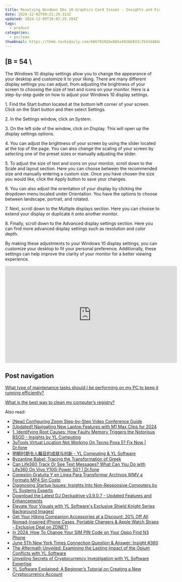```yaml
---
title: Resolving Windows Ebx 10 Graphics Card Issues - Insights and Fixes by YL Software Experts
date: 2024-12-02T09:21:29.313Z
updated: 2024-12-05T16:07:25.294Z
tags:
  - product
categories:
  - pcclean
thumbnail: https://thmb.techidaily.com/b8679192be865a4926b833c7643d484e4a5289f4dc9b662f4833af51354f1cda.jpg
---
```


## \[B = 54 \

The Windows 10 display settings allow you to change the appearance of your desktop and customize it to your liking. There are many different display settings you can adjust, from adjusting the brightness of your screen to choosing the size of text and icons on your monitor. Here is a step-by-step guide on how to adjust your Windows 10 display settings. 

1\. Find the Start button located at the bottom left corner of your screen. Click on the Start button and then select Settings.

2\. In the Settings window, click on System.

3\. On the left side of the window, click on Display. This will open up the display settings options. 

4\. You can adjust the brightness of your screen by using the slider located at the top of the page. You can also change the scaling of your screen by selecting one of the preset sizes or manually adjusting the slider.

5\. To adjust the size of text and icons on your monitor, scroll down to the Scale and layout section. Here you can choose between the recommended size and manually entering a custom size. Once you have chosen the size you would like, click the Apply button to save your changes.

6\. You can also adjust the orientation of your display by clicking the dropdown menu located under Orientation. You have the options to choose between landscape, portrait, and rotated.

7\. Next, scroll down to the Multiple displays section. Here you can choose to extend your display or duplicate it onto another monitor.

8\. Finally, scroll down to the Advanced display settings section. Here you can find more advanced display settings such as resolution and color depth. 

By making these adjustments to your Windows 10 display settings, you can customize your desktop to fit your personal preference. Additionally, these settings can help improve the clarity of your monitor for a better viewing experience.

<!-- affiliate ads begin -->
<iframe width="560" height="315" src="https://www.youtube.com/embed/vPGg53vbOsk?si=CkSEN5HFPS7vDuAa" title="YouTube video player" frameborder="0" allow="accelerometer; autoplay; clipboard-write; encrypted-media; gyroscope; picture-in-picture; web-share" referrerpolicy="strict-origin-when-cross-origin" allowfullscreen></iframe>
<!-- affiliate ads end -->

## Post navigation

[What type of maintenance tasks should I be performing on my PC to keep it running efficiently?](https://tools.techidaily.com/pcclean/products/)

[What is the best way to clean my computer’s registry?](https://tools.techidaily.com/pcclean/products/)

<ins class="adsbygoogle"
     style="display:block"
     data-ad-format="autorelaxed"
     data-ad-client="ca-pub-7571918770474297"
     data-ad-slot="1223367746"></ins>

<ins class="adsbygoogle"
     style="display:block"
     data-ad-client="ca-pub-7571918770474297"
     data-ad-slot="8358498916"
     data-ad-format="auto"
     data-full-width-responsive="true"></ins>

<span class="atpl-alsoreadstyle">Also read:</span>
<div><ul>
<li><a href="https://extra-hints.techidaily.com/new-configuring-zoom-step-by-step-video-conference-guide/"><u>[New] Configuring Zoom Step-by-Step Video Conference Guide</u></a></li>
<li><a href="https://fox-info.techidaily.com/updated-navigating-new-laptop-features-with-m1-max-clips-for-2024/"><u>[Updated] Navigating New Laptop Features with M1 Max Clips for 2024</u></a></li>
<li><a href="https://discover-able.techidaily.com/1-identifying-root-causes-how-faulty-memory-triggers-the-notorious-bsod-insights-by-yl-computing/"><u>1. Identifying Root Causes: How Faulty Memory Triggers the Notorious BSOD - Insights by YL Computing</u></a></li>
<li><a href="https://location-fake.techidaily.com/3utools-virtual-location-not-working-on-tecno-pova-5-fix-now-drfone-by-drfone-virtual-android/"><u>3uTools Virtual Location Not Working On Tecno Pova 5? Fix Now | Dr.fone</u></a></li>
<li><a href="https://discover-able.techidaily.com/yl-computing-and-yl-software/"><u>明朝时期令人瞩目的成就与创新 - YL Computing & YL Software</u></a></li>
<li><a href="https://mondly-stories.techidaily.com/byzantine-babel-tracing-the-transformation-of-greek/"><u>Byzantine Babel: Tracing the Transformation of Greek</u></a></li>
<li><a href="https://fake-location.techidaily.com/can-life360-track-or-see-text-messages-what-can-you-do-with-life360-on-vivo-y100i-power-5g-drfone-by-drfone-virtual-android/"><u>Can Life360 Track Or See Text Messages? What Can You Do with Life360 On Vivo Y100i Power 5G? | Dr.fone</u></a></li>
<li><a href="https://techtrends.techidaily.com/conexion-gratuita-y-en-linea-para-transformar-archivos-wmv-a-formato-mp4-sin-costo/"><u>Conexión Gratuita Y en Línea Para Transformar Archivos WMV a Formato MP4 Sin Costo</u></a></li>
<li><a href="https://discover-able.techidaily.com/diagnosing-startup-issues-insights-into-non-responsive-computers-by-yl-systems-experts/"><u>Diagnosing Startup Issues: Insights Into Non-Responsive Computers by YL Systems Experts</u></a></li>
<li><a href="https://discover-able.techidaily.com/download-the-latest-dj-deckadrive-v3907-updated-features-and-enhancements/"><u>Download the Latest DJ Deckadrive v3.9.0.7 - Updated Features and Enhancements</u></a></li>
<li><a href="https://discover-able.techidaily.com/elevate-your-visuals-with-yl-softwares-exclusive-shield-knight-series-background-images/"><u>Elevate Your Visuals with YL Software's Exclusive Shield Knight Series Background Images!</u></a></li>
<li><a href="https://tech-renaissance.techidaily.com/get-your-hiking-companion-accessories-at-a-discount-20-off-all-nomad-inspired-iphone-cases-portable-chargers-and-apple-watch-straps-exclusive-deal-on-zdnet.175/"><u>Get Your Hiking Companion Accessories at a Discount: 20% Off All Nomad-Inspired iPhone Cases, Portable Chargers & Apple Watch Straps - Exclusive Deal on ZDNET!</u></a></li>
<li><a href="https://sim-unlock.techidaily.com/in-2024-how-to-change-your-sim-pin-code-on-your-oppo-find-n3-phone-by-drfone-android/"><u>In 2024, How To Change Your SIM PIN Code on Your Oppo Find N3 Phone</u></a></li>
<li><a href="https://eaxpv-info.techidaily.com/june-5th-new-york-times-connection-question-and-answer-insight-360/"><u>June 5Th New York Times Connection Question & Answer: Insight #360</u></a></li>
<li><a href="https://discover-able.techidaily.com/the-aftermath-unveiled-examining-the-lasting-impact-of-the-opium-conflicts-with-yl-software/"><u>The Aftermath Unveiled: Examining the Lasting Impact of the Opium Conflicts with YL Software</u></a></li>
<li><a href="https://discover-able.techidaily.com/unveiling-secrets-of-cryptocurrency-investigation-with-yl-software-expertise/"><u>Unveiling Secrets of Cryptocurrency Investigation with YL Software Expertise</u></a></li>
<li><a href="https://discover-able.techidaily.com/yl-software-explained-a-beginners-tutorial-on-creating-a-new-cryptocurrency-account/"><u>YL Software Explained: A Beginner’s Tutorial on Creating a New Cryptocurrency Account</u></a></li>
</ul></div>

